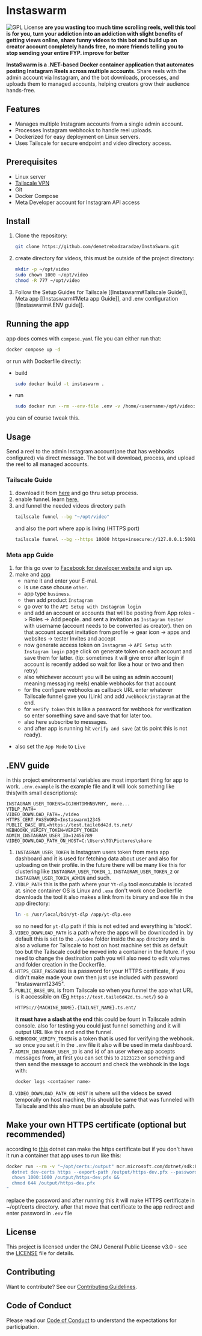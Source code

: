 # Instaswarm
![GPL License](https://img.shields.io/badge/License-GPLv3-blue.svg)
**are you wasting too much time scrolling reels, well this tool is for you, turn your addiction into an addiction with slight benefits of getting views online, share funny videos to this bot and build up an creator account completely hands free, no more friends telling you to stop sending your entire FYP. improve for better**

**InstaSwarm is a .NET-based Docker container application that automates posting Instagram Reels across multiple accounts**. Share reels with the admin account via Instagram, and the bot downloads, processes, and uploads them to managed accounts, helping creators grow their audience hands-free.

## Features
- Manages multiple Instagram accounts from a single admin account.
- Processes Instagram webhooks to handle reel uploads.
- Dockerized for easy deployment on Linux servers.
- Uses Tailscale for secure endpoint and video directory access.

## Prerequisites
- Linux server
- [Tailscale VPN](https://tailscale.com/)
- Git
- Docker Compose
- Meta Developer account for Instagram API access

## Install
1. Clone the repository: 
	```bash
	git clone https://github.com/demetrebadzaradze/InstaSwarm.git
	``` 
2. create directory for videos, this must be outside of the project directory:
	```bash
	mkdir -p ~/opt/video
	sudo chown 1000 ~/opt/video
	chmod -R 777 ~/opt/video
	```
3. Follow the Setup Guides for Tailscale [[Instaswarm#Tailscale Guide]], Meta app [[Instaswarm#Meta app Guide]], and .env configuration [[Instaswarm#.ENV guide]].

## Running the app
app does comes with `compose.yaml` file you can either run that:
```bash
docker compose up -d
```
 or run with Dockerfile directly:
 - build
	```bash
	sudo docker build -t instaswarm .
	```
 - run
	```bash
	sudo docker run --rm --env-file .env -v /home/<username>/opt/video:/app/video -p 5000:8080 -p 5001:8081 --name Instaswarm instaswarm
	```
you can of course tweak this.

## Usage
	 
Send a reel to the admin Instagram account(one that has webhooks configured) via direct message. The bot will download, process, and upload the reel to all managed accounts.

### Tailscale Guide
1. download it from [here](https://tailscale.com/download/linux) and go thru setup process.
2. enable funnel. learn [here.](https://tailscale.com/kb/1223/funnel) 
3. and funnel the needed videos directory path
	```bash
	tailscale funnel --bg "~/opt/video"
	```
	and also the port where app is living (HTTPS port)
	```bash
	tailscale funnel --bg --https 10000 https+insecure://127.0.0.1:5001
	```
	
### Meta app Guide
1. for this go over to [Facebook for developer website](https://developers.facebook.com/) and sign up.
2. make and [app](https://developers.facebook.com/apps/)
	- name it and enter your E-mal.
	- is use case chouse `other`.
	- app type `business`.
	- then add product `Instagram`
	- go over to the `API Setup with Instagram login`
	- and add an account or accounts that will be posting from App roles -> Roles -> Add people. and sent a invitation as `Instagram tester` with username (account needs to be converted as creator). then on that account accept invitation from profile -> gear icon -> apps and websites -> tester Invites and accept
	- now generate access token on `Instagram` -> `API Setup with Instagram login` page click on generate token on each account and save them for latter. (tip: sometimes it will give error after login if account is recently added so wait for like a hour or two and then retry)
	- also whichever account you will be using as admin account( meaning messaging reels) enable webhooks for that account 
	- for the configure webhooks as callback URL enter whatever Tailscale funnel gave you (Link) and add `/webhook/instagram` at the end.
	- for `verify token` this is like a password for webhook for verification so enter something save and save that for later too.
	- also here subscribe to messages.
	- and after app is running hit `verify and save` (at tis point this is not ready).
- also set the `App Mode` to `Live`

## .ENV guide
in this project environmental variables are most important thing for app to work. `.env.example` is the example file and it will look something like this(with small descriptions):
```env
INSTAGRAM_USER_TOKENS=IGJHHTDMHNBVMHY, more...	 
YTDLP_PATH=
VIDEO_DOWNLOAD_PATH=./video
HTTPS_CERT_PASSWORD=Instaswarm12345
PUBLIC_BASE_URL=https://test.taile6d42d.ts.net/
WEBHOOKK_VERIFY_TOKEN=VERIFY_TOKEN
ADMIN_INSTAGRAM_USER_ID=12456789
VIDEO_DOWNLOAD_PATH_ON_HOST=C:\Users\TG\Pictures\share
```
1. `INSTAGRAM_USER_TOKEN` is Instagram users token from meta app dashboard and it is used for fetching data about user and also for uploading on their profile. in the future there will be many like this for clustering like `INSTAGRAM_USER_TOKEN_1`, `INSTAGRAM_USER_TOKEN_2` or `INSTAGRAM_USER_TOKEN_ADMIN` and such.
2. `YTDLP_PATH` this is the path where your `Yt-dlp` tool executable is located at. since container OS is Linux and `.exe` don't work once Dockerfile downloads the tool it also makes a link from its binary and exe file in the app directory: 
	```bash
	ln -s /usr/local/bin/yt-dlp /app/yt-dlp.exe
	```
	so no need for `yt-dlp` path if this is not edited and everything is 'stock'.
3. `VIDEO_DOWNLOAD_PATH` is a path where the apps will be downloaded in. by default this is set to the `./video` folder inside the `app` directory and is also  a volume for Tailscale to host on host machine set this as default too but the Tailscale could be moved into a container in the future. if you need to change the destination path you will also need to edit volumes and folder creation in the Dockerfile.
4. `HTTPS_CERT_PASSWORD` is a password for your HTTPS certificate, if you didn't make made your own then just use included with password "Instaswarm12345".
5. `PUBLIC_BASE_URL` is from Tailscale so when you funnel the app what URL is it accessible on (Eg.`https://test.taile6d42d.ts.net/`) so a 
	```bash
	HTTPS://{MACHINE_NAME}.{TAILNET_NAME}.ts.ent/
	``` 
	**it must have a slash at the end**
	this could be fount in Tailscale admin console. also for testing you could just funnel something and it will output URL like this and end the funnel. 
6. `WEBHOOKK_VERIFY_TOKEN` is a token that is used for verifying the webhook. so once you set it in the `.env` file it also will be used in meta dashboard.
7. `ADMIN_INSTAGRAM_USER_ID` is and id of an user where app accepts messages from, at first you can set this to `2123123` or something and then send the message to account and check the webhook in the logs with:
	```bash
	docker logs <container name>
	```
8. `VIDEO_DOWNLOAD_PATH_ON_HOST` is where will the videos be saved temporally on host machine, this should be same that was funneled with Tailscale and this also must be an absolute path. 

## Make your own HTTPS certificate (optional but recommended)
according to [this](https://learn.microsoft.com/en-us/dotnet/core/tools/dotnet-dev-certs)  dotnet can make the https certificate but if you don't have it run a container that app uses to run like this:
```bash
docker run --rm -v "~/opt/certs:/output" mcr.microsoft.com/dotnet/sdk:8.0 bash -c "
  dotnet dev-certs https --export-path /output/https-dev.pfx --password '<your strong password>' &&
  chown 1000:1000 /output/https-dev.pfx &&
  chmod 644 /output/https-dev.pfx
"
```
replace the password and after running this it will make HTTPS certificate in ~/opt/certs directory.
after that move that certificate to the app redirect and enter password in `.env` file 


## License
This project is licensed under the GNU General Public License v3.0 - see the [LICENSE](https://github.com/demetrebadzaradze/InstaSwarm/blob/master/LICENSE) file for details.
## Contributing
Want to contribute? See our [Contributing Guidelines](https://github.com/demetrebadzaradze/InstaSwarm/blob/master/.github/CONTRIBUTING.md).
## Code of Conduct
Please read our [Code of Conduct]([https://github.com/demetrebadzaradze/InstaSwarm/blob/master/CODE_OF_CONDUCT.md) to understand the expectations for participation.
